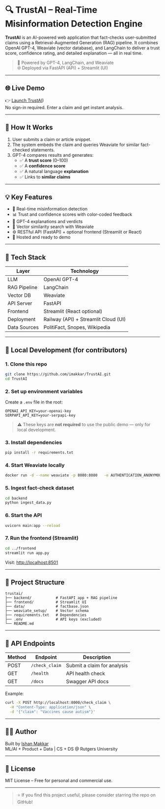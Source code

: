 # 🔍 TrustAI – Real-Time Misinformation Detection Engine

**TrustAI** is an AI-powered web application that fact-checks user-submitted claims using a Retrieval-Augmented Generation (RAG) pipeline. It combines OpenAI GPT-4, Weaviate (vector database), and LangChain to deliver a trust score, confidence rating, and detailed explanation — all in real time.

> 🧠 Powered by GPT-4, LangChain, and Weaviate  
> 🌐 Deployed via FastAPI (API) + Streamlit (UI)

---

## 🌐 Live Demo

👉 [Launch TrustAI](https://trust-ai-ishanmakkar.streamlit.app/))  
No sign-in required. Enter a claim and get instant analysis.

---

## 🧠 How It Works

1. User submits a claim or article snippet.
2. The system embeds the claim and queries Weaviate for similar fact-checked statements.
3. GPT-4 compares results and generates:
   - ✅ A **trust score** (0–100)
   - ✅ A **confidence score**
   - ✅ A natural language **explanation**
   - ✅ Links to **similar claims**

---

## 💡 Key Features

- 🔎 Real-time misinformation detection
- 📊 Trust and confidence scores with color-coded feedback
- 🧠 GPT-4 explanations and verdicts
- 🔗 Vector similarity search with Weaviate
- ⚙️ RESTful API (FastAPI) + optional frontend (Streamlit or React)
- 🚀 Hosted and ready to demo

---

## 🧰 Tech Stack

| Layer        | Technology |
|--------------|------------|
| LLM          | OpenAI GPT-4 |
| RAG Pipeline | LangChain |
| Vector DB    | Weaviate |
| API Server   | FastAPI |
| Frontend     | Streamlit (React optional) |
| Deployment   | Railway (API) + Streamlit Cloud (UI) |
| Data Sources | PolitiFact, Snopes, Wikipedia |

---

## 🧪 Local Development (for contributors)

### 1. Clone this repo

```bash
git clone https://github.com/imakkar/TrustAI.git
cd TrustAI
```

### 2. Set up environment variables

Create a `.env` file in the root:

```env
OPENAI_API_KEY=your-openai-key
SERPAPI_API_KEY=your-serpapi-key
```

> ⚠️ These keys are **not required** to use the public demo — only for local development.

### 3. Install dependencies

```bash
pip install -r requirements.txt
```

### 4. Start Weaviate locally

```bash
docker run -d --name weaviate -p 8080:8080   -e AUTHENTICATION_ANONYMOUS_ACCESS_ENABLED=true   semitechnologies/weaviate:1.23.7
```

### 5. Ingest fact-check dataset

```bash
cd backend
python ingest_data.py
```

### 6. Start the API

```bash
uvicorn main:app --reload
```

### 7. Run the frontend (Streamlit)

```bash
cd ../frontend
streamlit run app.py
```

Visit: [http://localhost:8501](http://localhost:8501)

---

## 📂 Project Structure

```
trustai/
├── backend/           # FastAPI app + RAG pipeline
├── frontend/          # Streamlit UI
├── data/              # factbase.json
├── weaviate_setup/    # Vector schema
├── requirements.txt   # Dependencies
├── .env               # API keys (excluded)
└── README.md
```

---

## 📡 API Endpoints

| Method | Endpoint         | Description            |
|--------|------------------|------------------------|
| POST   | `/check_claim`   | Submit a claim for analysis |
| GET    | `/health`        | API health check       |
| GET    | `/docs`          | Swagger API docs       |

Example:
```bash
curl -X POST http://localhost:8000/check_claim \
  -H "Content-Type: application/json" \
  -d '{"claim": "Vaccines cause autism"}'
```

---

## 👨‍💻 Author

Built by [Ishan Makkar](https://github.com/imakkar)  
ML/AI + Product + Data | CS + DS @ Rutgers University

---

## 🪪 License

MIT License – Free for personal and commercial use.

---

> ⭐️ If you find this project useful, please consider starring the repo on GitHub!
